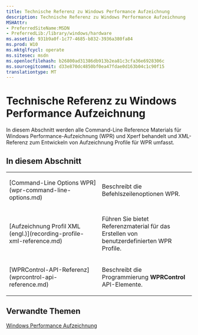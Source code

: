 ```yaml
---
title: Technische Referenz zu Windows Performance Aufzeichnung
description: Technische Referenz zu Windows Performance Aufzeichnung
MSHAttr:
- PreferredSiteName:MSDN
- PreferredLib:/library/windows/hardware
ms.assetid: 931b9a0f-1c77-4685-b832-3936a380fa84
ms.prod: W10
ms.mktglfcycl: operate
ms.sitesec: msdn
ms.openlocfilehash: b26800ad31386db913b2ea81c3cfa36e6928306c
ms.sourcegitcommit: d33e870dc4850bf0ea47fdae0d163b04c1c90f15
translationtype: MT
---
```

# <a name="windows-performance-recorder-technical-reference"></a>Technische Referenz zu Windows Performance Aufzeichnung


In diesem Abschnitt werden alle Command-Line Reference Materials für Windows Performance-Aufzeichnung (WPR) und Xperf behandelt und XML-Referenz zum Entwickeln von Aufzeichnung Profile für WPR umfasst.

## <a name="in-this-section"></a>In diesem Abschnitt


<table>
<colgroup>
<col width="50%" />
<col width="50%" />
</colgroup>
<tbody>
<tr class="odd">
<td><p>[Command-Line Options WPR](wpr-command-line-options.md)</p></td>
<td><p>Beschreibt die Befehlszeilenoptionen WPR.</p></td>
</tr>
<tr class="even">
<td><p>[Aufzeichnung Profil XML (engl.)](recording-profile-xml-reference.md)</p></td>
<td><p>Führen Sie bietet Referenzmaterial für das Erstellen von benutzerdefinierten WPR Profile.</p></td>
</tr>
<tr class="odd">
<td><p>[WPRControl-API-Referenz](wprcontrol-api-reference.md)</p></td>
<td><p>Beschreibt die Programmierung <strong>WPRControl</strong> API-Elemente.</p></td>
</tr>
</tbody>
</table>

 

## <a name="related-topics"></a>Verwandte Themen


[Windows Performance Aufzeichnung](windows-performance-recorder.md)

 

 







